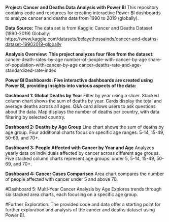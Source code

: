 **Project: Cancer and Deaths Data Analysis with Power BI**
This repository contains code and resources for creating interactive Power BI dashboards to analyze cancer and deaths data from 1990 to 2019 (globally).

**Data Source:**
The data set is from Kaggle: Cancer and Deaths Dataset (1990-2019) Globally: https://www.kaggle.com/datasets/belayethossainds/cancer-and-deaths-dataset-19902019-globally

**Analysis Overview:**
**This project analyzes four files from the dataset:**
cancer-death-rates-by-age
number-of-people-with-cancer-by-age
share-of-population-with-cancer-by-age
cancer-deaths-rate-and-age-standardized-rate-index

**Power BI Dashboards:
Five interactive dashboards are created using Power BI, providing insights into various aspects of the data:**

**Dashboard 1: Global Deaths by Year**
Filter by year using a slicer.
Stacked column chart shows the sum of deaths by year.
Cards display the total and average deaths across all ages.
Q&A card allows users to ask questions about the data.
Map displays the number of deaths per country, with data filtering by selected country.

**Dashboard 2: Deaths by Age Group**
Line chart shows the sum of deaths by age group.
Four additional charts focus on specific age ranges: 5-14, 15-49, 50-69, and 70+.

**Dashboard 3: People Affected with Cancer by Year and Age**
Analyzes yearly data on individuals affected by cancer across different age groups.
Five stacked column charts represent age groups: under 5, 5-14, 15-49, 50-69, and 70+.

**Dashboard 4: Cancer Cases Comparison**
Area chart compares the number of people affected with cancer under 5 and above 70.

#Dashboard 5: Multi-Year Cancer Analysis by Age
Explores trends through six stacked area charts, each focusing on a specific age group.

#Further Exploration:
The provided code and data offer a starting point for further exploration and analysis of the cancer and deaths dataset using Power BI.
